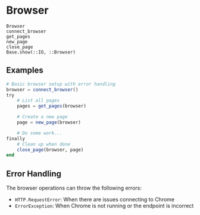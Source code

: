 # Browser

```@docs
Browser
connect_browser
get_pages
new_page
close_page
Base.show(::IO, ::Browser)
```

## Examples

```julia
# Basic browser setup with error handling
browser = connect_browser()
try
    # List all pages
    pages = get_pages(browser)

    # Create a new page
    page = new_page(browser)

    # Do some work...
finally
    # Clean up when done
    close_page(browser, page)
end
```

## Error Handling

The browser operations can throw the following errors:
- `HTTP.RequestError`: When there are issues connecting to Chrome
- `ErrorException`: When Chrome is not running or the endpoint is incorrect
```
